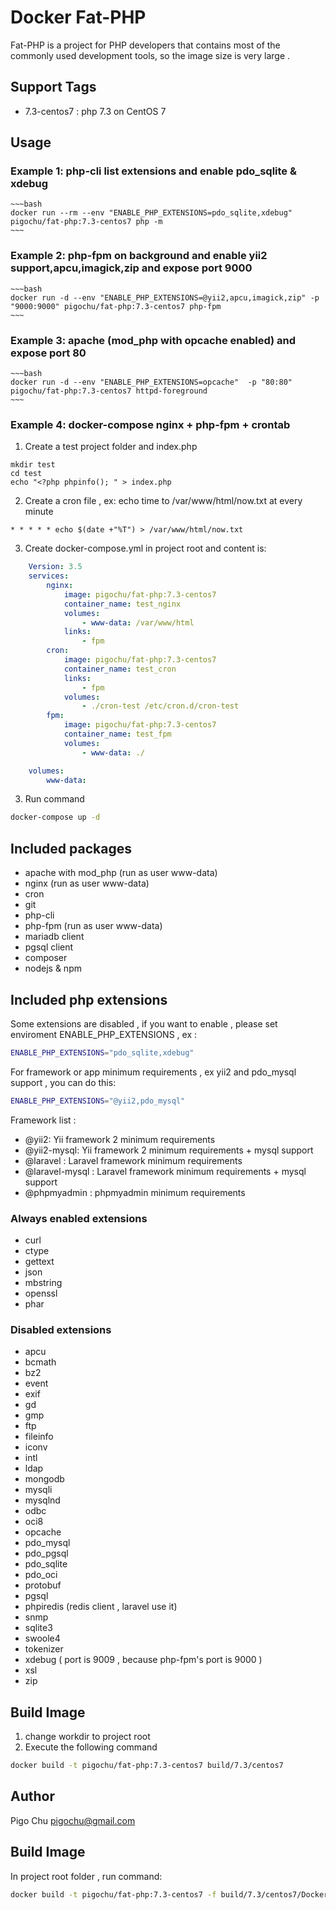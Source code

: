 # Docker Fat-PHP #

Fat-PHP is a project for PHP developers that contains most of the commonly used development tools, so the image size is very large .

## Support Tags ##

- 7.3-centos7 : php 7.3 on CentOS 7

## Usage ##


### Example 1: php-cli list extensions and enable pdo_sqlite & xdebug ###

    ~~~bash
    docker run --rm --env "ENABLE_PHP_EXTENSIONS=pdo_sqlite,xdebug"  pigochu/fat-php:7.3-centos7 php -m
    ~~~

### Example 2: php-fpm on background and enable yii2 support,apcu,imagick,zip and expose port 9000 ###

    ~~~bash
    docker run -d --env "ENABLE_PHP_EXTENSIONS=@yii2,apcu,imagick,zip" -p "9000:9000" pigochu/fat-php:7.3-centos7 php-fpm
    ~~~

### Example 3: apache (mod_php with opcache enabled) and expose port 80 ###

    ~~~bash
    docker run -d --env "ENABLE_PHP_EXTENSIONS=opcache"  -p "80:80" pigochu/fat-php:7.3-centos7 httpd-foreground
    ~~~

### Example 4: docker-compose nginx + php-fpm + crontab ###

1. Create a test project folder and index.php

~~~text
mkdir test
cd test
echo "<?php phpinfo(); " > index.php
~~~

2. Create a cron file , ex: echo time to /var/www/html/now.txt at every minute

~~~
* * * * * echo $(date +"%T") > /var/www/html/now.txt
~~~

3. Create docker-compose.yml in project root and content is:

~~~yaml
    Version: 3.5
    services:
        nginx:
            image: pigochu/fat-php:7.3-centos7
            container_name: test_nginx
            volumes:
                - www-data: /var/www/html
            links:
                - fpm
        cron:
            image: pigochu/fat-php:7.3-centos7
            container_name: test_cron
            links:
                - fpm
            volumes:
                - ./cron-test /etc/cron.d/cron-test
        fpm:
            image: pigochu/fat-php:7.3-centos7
            container_name: test_fpm
            volumes:
                - www-data: ./

    volumes:
        www-data:
~~~



3. Run command

~~~bash
docker-compose up -d
~~~

## Included packages ##

- apache with mod_php (run as user www-data)
- nginx (run as user www-data)
- cron
- git
- php-cli
- php-fpm (run as user www-data)
- mariadb client
- pgsql client
- composer
- nodejs & npm

## Included php extensions ##

Some extensions are disabled , if you want to enable , please set enviroment ENABLE_PHP_EXTENSIONS , ex :

~~~bash
ENABLE_PHP_EXTENSIONS="pdo_sqlite,xdebug"
~~~

For framework or app minimum requirements , ex yii2 and pdo_mysql support , you can do this:

~~~bash
ENABLE_PHP_EXTENSIONS="@yii2,pdo_mysql"
~~~

Framework list :

- @yii2: Yii framework 2 minimum requirements
- @yii2-mysql: Yii framework 2 minimum requirements +  mysql support
- @laravel : Laravel framework minimum requirements
- @laravel-mysql : Laravel framework minimum requirements + mysql support
- @phpmyadmin : phpmyadmin minimum requirements

### Always enabled extensions ###

- curl
- ctype
- gettext
- json
- mbstring
- openssl
- phar

### Disabled extensions ###

- apcu
- bcmath
- bz2
- event
- exif
- gd
- gmp
- ftp
- fileinfo
- iconv
- intl
- ldap
- mongodb
- mysqli
- mysqlnd
- odbc
- oci8
- opcache
- pdo_mysql
- pdo_pgsql
- pdo_sqlite
- pdo_oci
- protobuf
- pgsql
- phpiredis (redis client , laravel use it)
- snmp
- sqlite3
- swoole4
- tokenizer
- xdebug ( port is 9009 , because php-fpm's port is 9000 )
- xsl
- zip

## Build Image ##

1. change workdir to project root
2. Execute the following command

~~~bash
docker build -t pigochu/fat-php:7.3-centos7 build/7.3/centos7
~~~

## Author ##

Pigo Chu <pigochu@gmail.com>

## Build Image ##

In project root folder , run command:

~~~bash
docker build -t pigochu/fat-php:7.3-centos7 -f build/7.3/centos7/Dockerfile .
~~~